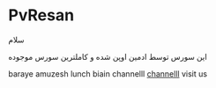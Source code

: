 # PvResan

سلام

این سورس توسط ادمین اوپن شده و کاملترین سورس موجوده

baraye amuzesh lunch biain channelll
<a href="http://www.telegram.me/hack_channelll ">channelll</a>
visit us



